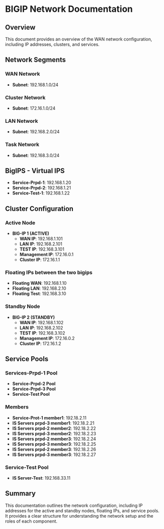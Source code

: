 # BIGIP Network Documentation

## Overview
This document provides an overview of the WAN network configuration, including IP addresses, clusters, and services.

## Network Segments

### WAN Network
- **Subnet**: 192.168.1.0/24

### Cluster Network
- **Subnet**: 172.16.1.0/24

### LAN Network
- **Subnet**: 192.168.2.0/24

### Task Network
- **Subnet**: 192.168.3.0/24

## BigIPS - Virtual IPS
- **Service-Prpd-1**: 192.168.1.20
- **Service-Prpd-2**: 192.168.1.21
- **Service-Test-1**: 192.168.1.22

## Cluster Configuration

### Active Node
- **BIG-IP 1 (ACTIVE)**
  - **WAN IP**: 192.168.1.101
  - **LAN IP**: 192.168.2.101
  - **TEST IP**: 192.168.3.101
  - **Management IP**: 172.16.0.1
  - **Cluster IP**: 172.16.1.1

### Floating IPs between the two bigips
- **Floating WAN**: 192.168.1.10
- **Floating LAN**: 192.168.2.10
- **Floating Test**: 192.168.3.10

### Standby Node
- **BIG-IP 2 (STANDBY)**
  - **WAN IP**: 192.168.1.102
  - **LAN IP**: 192.168.2.102
  - **TEST IP**: 192.168.3.102
  - **Management IP**: 172.16.0.2
  - **Cluster IP**: 172.16.1.2

## Service Pools

### Services-Prpd-1 Pool
- **Service-Prpd-2 Pool**
- **Service-Prpd-3 Pool**
- **Service-Test Pool**

### Members
- **Service-Prot-1 member1**: 192.18.2.11
- **IS Servers prpd-3 member1**: 192.18.2.21
- **IS Servers prpd-2 member2**: 192.18.2.22
- **IS Servers prpd-3 member2**: 192.18.2.23
- **IS Servers prpd-2 member3**: 192.18.2.24
- **IS Servers prpd-3 member3**: 192.18.2.25
- **IS Servers prpd-2 member3**: 192.18.2.26
- **IS Servers prpd-3 member3**: 192.18.2.27

### Service-Test Pool
- **IS Server-Test**: 192.168.33.11

## Summary
This documentation outlines the network configuration, including IP addresses for the active and standby nodes, floating IPs, and service pools. It provides a clear structure for understanding the network setup and the roles of each component.
